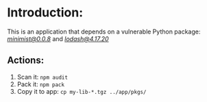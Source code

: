 # Introduction:
This is an application that depends on a vulnerable Python package: <i>minimist@0.0.8</i> and <i>lodash@4.17.20</i>


## Actions:
1. Scan it: ```npm audit```
2. Pack it: ```npm pack```
3. Copy it to app: ```cp my-lib-*.tgz ../app/pkgs/```

